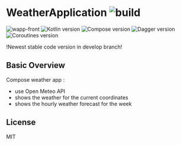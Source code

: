 # WeatherApplication ![build](https://github.com/NeoSlax/WeatherApplication/actions/workflows/main.yml/badge.svg)
![wapp-front](https://user-images.githubusercontent.com/12463315/177852683-3cf73820-439d-47e3-a831-5f9336041377.png)
![Kotlin version](https://img.shields.io/badge/kotlin-v1.7.0-purple) ![Compose version](https://img.shields.io/badge/compose-1.1.1-blue) ![Dagger version](https://img.shields.io/badge/dagger2-v2.41-blue)![Coroutines version](https://img.shields.io/badge/coroutines-v1.6-orange) 


!Newest stable code version in develop branch!
## Basic Overview

Compose weather app : 

- use Open Meteo API 
- shows the weather for the current coordinates
- shows the hourly weather forecast for the week

## License

MIT
